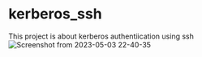# kerberos_ssh
This project is about kerberos authentiication using ssh
![Screenshot from 2023-05-03 22-40-35](https://user-images.githubusercontent.com/94203047/236061716-7ddeed76-84f3-4f4d-8c2d-836aee38c434.png)
